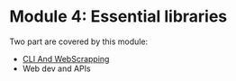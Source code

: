 # Module 4: Essential libraries

Two part are covered by this module:
- [CLI And WebScrapping](01-CLI_Webscrapping.md)
- Web dev and APIs


